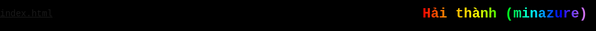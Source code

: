 [index.html](https://github.com/user-attachments/files/22001555/index.html)

<!DOCTYPE html>
<html lang="vi">
<head>
  <meta charset="UTF-8">
  <title>Chúc mừng sinh nhật</title>
  <style>
    body, html {
      margin: 0;
      padding: 0;
      width: 100%;
      height: 100%;
      overflow: hidden;
      background: black;
      font-family: 'Courier New', monospace;
    }
    canvas {
      position: absolute;
      top: 0;
      left: 0;
      z-index: 0;
    }
    .wish {
      position: absolute;
      color: #00ff99;
      font-size: 30px;
      font-weight: bold;
      text-shadow: 0 0 10px #0f0, 0 0 20px #0f0;
      opacity: 0;
      transition: opacity 1s, transform 1s;
      z-index: 1;
    }
    .signature {
      position: absolute;
      top: 10px;
      right: 20px;
      font-size: 22px;
      font-weight: bold;
      background: linear-gradient(90deg, red, orange, yellow, lime, cyan, blue, violet);
      -webkit-background-clip: text;
      -webkit-text-fill-color: transparent;
      animation: rainbow 3s linear infinite;
    }
    @keyframes rainbow {
      0% { background-position: 0% 50%; }
      100% { background-position: 100% 50%; }
    }
  </style>
</head>
<body>
  <canvas id="matrix"></canvas>
  <div class="signature">Hải thành (minazure)</div>
  <script>
    // Nền hacker matrix
    const canvas = document.getElementById('matrix');
    const ctx = canvas.getContext('2d');
    canvas.height = window.innerHeight;
    canvas.width = window.innerWidth;

    const letters = '01';
    const fontSize = 16;
    const columns = canvas.width / fontSize;
    const drops = [];
    for (let x = 0; x < columns; x++) drops[x] = 1;

    function drawMatrix() {
      ctx.fillStyle = 'rgba(0, 0, 0, 0.05)';
      ctx.fillRect(0, 0, canvas.width, canvas.height);
      ctx.fillStyle = '#0F0';
      ctx.font = fontSize + 'px monospace';
      for (let i = 0; i < drops.length; i++) {
        const text = letters.charAt(Math.floor(Math.random() * letters.length));
        ctx.fillText(text, i * fontSize, drops[i] * fontSize);
        if (drops[i] * fontSize > canvas.height && Math.random() > 0.975) {
          drops[i] = 0;
        }
        drops[i]++;
      }
    }
    setInterval(drawMatrix, 33);

    // Lời chúc ngẫu nhiên
    const wishes = [
      "✨ Bích Hằng ✨",
      "Chúc mừng sinh nhật tuổi 16!",
      "Càng ngày càng xinh đẹp 💖",
      "Luôn vui vẻ và hạnh phúc 🎉",
      "Have a wonderful day! 🌟"
    ];

    function showWish() {
      const wish = document.createElement("div");
      wish.className = "wish";
      wish.innerText = wishes[Math.floor(Math.random() * wishes.length)];
      document.body.appendChild(wish);

      const x = Math.random() * (window.innerWidth - 200);
      const y = Math.random() * (window.innerHeight - 100);
      wish.style.left = x + "px";
      wish.style.top = y + "px";

      setTimeout(() => {
        wish.style.opacity = 1;
        wish.style.transform = "scale(1.2)";
      }, 100);

      setTimeout(() => {
        wish.style.opacity = 0;
        wish.style.transform = "scale(0.5)";
        setTimeout(() => { wish.remove(); }, 1000);
      }, 4000);
    }
    setInterval(showWish, 2000);
  </script>
</body>
</html>

